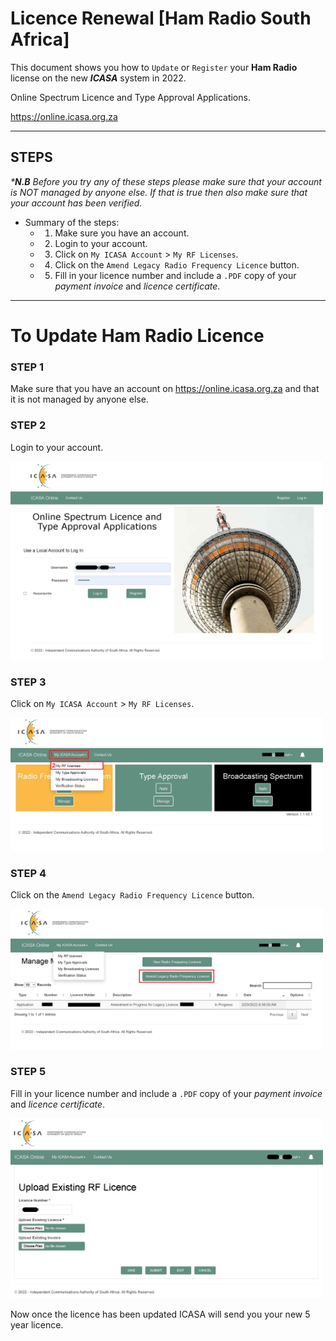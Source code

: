 # Licence Renewal [Ham Radio South Africa]

This document shows you how to `Update` or `Register` your **Ham Radio** license on the new **_ICASA_** system in 2022.

Online Spectrum Licence and Type Approval Applications.

https://online.icasa.org.za

---

## STEPS 

_***N.B** Before you try any of these steps please make sure that your account is NOT managed by anyone else. If that is true then also make sure that your account has been verified._

* Summary of the steps:
    * 1. Make sure you have an account.
    * 2. Login to your account.
    * 3. Click on `My ICASA Account` > `My RF Licenses`.
    * 4. Click on the `Amend Legacy Radio Frequency Licence` button.
    * 5. Fill in your licence number and include a `.PDF` copy of your *payment invoice* and *licence certificate*.

---

# To Update Ham Radio Licence

### STEP 1

Make sure that you have an account on https://online.icasa.org.za and that it is not managed by anyone else.

### STEP 2
Login to your account.

[<img src="img/1.jpg" width="500"/>](img/1.jpg)

### STEP 3
Click on `My ICASA Account` > `My RF Licenses`.

[<img src="img/2.jpg" width="500"/>](img/2.jpg)

### STEP 4
Click on the `Amend Legacy Radio Frequency Licence` button.

[<img src="img/3.jpg" width="500"/>](img/3.jpg)

### STEP 5
Fill in your licence number and include a `.PDF` copy of your *payment invoice* and *licence certificate*.

[<img src="img/4.jpg" width="500"/>](img/4.jpg)

Now once the licence has been updated ICASA will send you your new 5 year licence.










